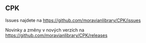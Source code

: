 CPK
------------

Issues najdete na https://github.com/moravianlibrary/CPK/issues

Novinky a změny v nových verzích na https://github.com/moravianlibrary/CPK/releases
